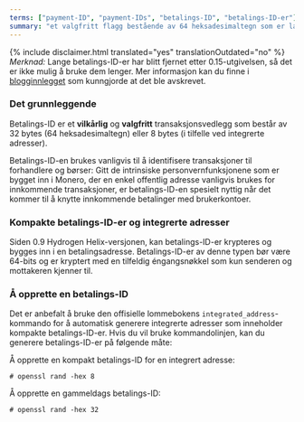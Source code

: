 ```yaml
---
terms: ["payment-ID", "payment-IDs", "betalings-ID", "betalings-ID-er"]
summary: "et valgfritt flagg bestående av 64 heksadesimaltegn som er lagt til for å identifisere transaksjoner til forhandlere."
---
```


{% include disclaimer.html translated="yes" translationOutdated="no" %}
*Merknad:* Lange betalings-ID-er har blitt fjernet etter 0.15-utgivelsen, så det er ikke mulig å bruke dem lenger. Mer informasjon kan du finne i [blogginnlegget](https://getmonero.org/2019/06/04/Long-Payment-ID-Deprecation.html) som kunngjorde at det ble avskrevet.

### Det grunnleggende

Betalings-ID er et **vilkårlig** og **valgfritt** transaksjonsvedlegg som består av 32 bytes (64 heksadesimaltegn) eller 8 bytes (i tilfelle ved integrerte adresser).

Betalings-ID-en brukes vanligvis til å identifisere transaksjoner til forhandlere og børser: Gitt de intrinsiske personvernfunksjonene som er bygget inn i Monero, der en enkel offentlig adresse vanligvis brukes for innkommende transaksjoner, er betalings-ID-en spesielt nyttig når det kommer til å knytte innkommende betalinger med brukerkontoer.

### Kompakte betalings-ID-er og integrerte adresser

Siden 0.9 Hydrogen Helix-versjonen, kan betalings-ID-er krypteres og bygges inn i en betalingsadresse. Betalings-ID-er av denne typen bør være 64-bits og er kryptert med en tilfeldig éngangsnøkkel som kun senderen og mottakeren kjenner til.

### Å opprette en betalings-ID
Det er anbefalt å bruke den offisielle lommebokens `integrated_address`-kommando for å automatisk generere integrerte adresser som inneholder kompakte betalings-ID-er. Hvis du vil bruke kommandolinjen, kan du generere betalings-ID-er på følgende måte:

Å opprette en kompakt betalings-ID for en integrert adresse:

```# openssl rand -hex 8```

Å opprette en gammeldags betalings-ID:

```# openssl rand -hex 32```

